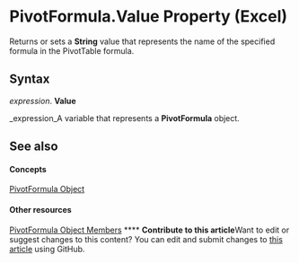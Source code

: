 
# PivotFormula.Value Property (Excel)

Returns or sets a  **String** value that represents the name of the specified formula in the PivotTable formula.


## Syntax

 _expression_. **Value**

 _expression_A variable that represents a  **PivotFormula** object.


## See also


#### Concepts


 [PivotFormula Object](2955dad6-d686-1a83-ab56-76a00272c7e2.md)
#### Other resources


 [PivotFormula Object Members](8cd6a78c-0b06-353c-8a74-83996eed80b2.md)
****   **Contribute to this article**Want to edit or suggest changes to this content? You can edit and submit changes to  [this article](https://github.com/jhershey00/VBA_Excel_Test/OpenXMLCon/articles/a82beff5-d8ee-9d93-7ec9-4e3ecc05f624.md) using GitHub.

